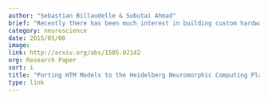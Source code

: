 ```yaml
---
author: "Sebastian Billaudelle & Subutai Ahmad"
brief: "Recently there has been much interest in building custom hardware implementations of HTM systems. This paper discusses one such scenario, and shows how to port HTM algorithms to analog hardware platforms such as the one developed by the Human Brain Project."
category: neuroscience
date: 2015/05/08
image:
link: http://arxiv.org/abs/1505.02142
org: Research Paper
sort: i
title: "Porting HTM Models to the Heidelberg Neuromorphic Computing Platform"
type: link
---
```

